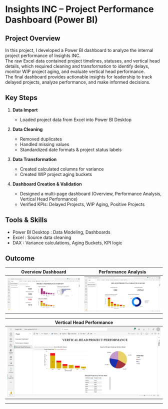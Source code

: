 # Insights INC – Project Performance Dashboard (Power BI)

## Project Overview
In this project, I developed a Power BI dashboard to analyze the internal project performance of Insights INC.  
The raw Excel data contained project timelines, statuses, and vertical head details, which required cleaning and transformation to identify delays, monitor WIP project aging, and evaluate vertical head performance.  
The final dashboard provides actionable insights for leadership to track delayed projects, analyze performance, and make informed decisions.

## Key Steps

1. **Data Import**  
   - Loaded project data from Excel into Power BI Desktop  

2. **Data Cleaning**  
   - Removed duplicates  
   - Handled missing values  
   - Standardized date formats & project status labels  

3. **Data Transformation**  
   - Created calculated columns for variance  
   - Created WIP project aging buckets  

4. **Dashboard Creation & Validation**  
   - Designed a multi-page dashboard (Overview, Performance Analysis, Vertical Head Performance)  
   - Verified KPIs: Delayed Projects, WIP Aging, Positive Projects

## Tools & Skills
   - Power BI Desktop : Data Modeling, Dashboards  
   - Excel : Source data cleaning  
   - DAX : Variance calculations, Aging Buckets, KPI logic

## Outcome
| Overview Dashboard | Performance Analysis |
|-------------------|----------------------|
| ![Overview](Dashboard_Screenshots/Overview.png) | ![Performance](Dashboard_Screenshots/Performance.png) |

| Vertical Head Performance |
|---------------------------|
| ![Vertical Head](Dashboard_Screenshots/Vertical_Head.png) |

---
